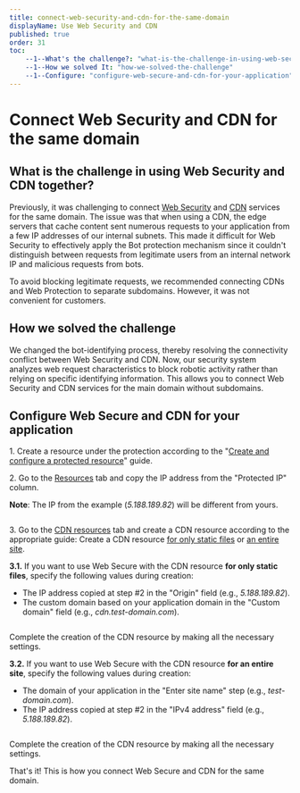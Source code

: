 ```yaml
---
title: connect-web-security-and-cdn-for-the-same-domain
displayName: Use Web Security and CDN
published: true
order: 31
toc:
    --1--What's the challenge?: "what-is-the-challenge-in-using-web-security-and-cdn-together"
    --1--How we solved It: "how-we-solved-the-challenge"
    --1--Configure: "configure-web-secure-and-cdn-for-your-application"
---
```


# Connect Web Security and CDN for the same domain

## What is the challenge in using Web Security and CDN together?

Previously, it was challenging to connect <a href="https://gcore.com/web-security" target="_blank">Web Security</a> and <a href="https://gcore.com/cdn" target="_blank">CDN</a> services for the same domain. The issue was that when using a CDN, the edge servers that cache content sent numerous requests to your application from a few IP addresses of our internal subnets. This made it difficult for Web Security to effectively apply the Bot protection mechanism since it couldn't distinguish between requests from legitimate users from an internal network IP and malicious requests from bots.

To avoid blocking legitimate requests, we recommended connecting CDNs and Web Protection to separate subdomains. However, it was not convenient for customers.

## How we solved the challenge

We changed the bot-identifying process, thereby resolving the connectivity conflict between Web Security and CDN. Now, our security system analyzes web request characteristics to block robotic activity rather than relying on specific identifying information. This allows you to connect Web Security and CDN services for the main domain without subdomains.

## Configure Web Secure and CDN for your application

1\. Create a resource under the protection according to the "<a href="https://gcore.com/docs/web-security/create-and-configure-a-protected-resource" target="_blank">Create and configure a protected resource</a>" guide.


2\. Go to the <a href="https://control.gcore.com/resources/all" target="_blank">Resources</a> tab and copy the IP address from the "Protected IP" column.

**Note**: The IP from the example (*5.188.189.82*) will be different from yours.

<img src="https://support.gcore.com/hc/article_attachments/13997686949649" alt="">


3\. Go to the <a href="https://cdn.gcore.com/resources/list" target="_blank">CDN resources</a> tab and create a CDN resource according to the appropriate guide: Create a CDN resource <a href="https://gcore.com/docs/cdn/getting-started/create-a-cdn-resource/create-a-cdn-resource-for-only-static-files" target="_blank">for only static files</a> or <a href="https://gcore.com/docs/cdn/getting-started/create-a-cdn-resource/create-a-cdn-resource-for-the-entire-site" target="_blank">an entire site</a>.

**3.1.** If you want to use Web Secure with the CDN resource **for only static files**, specify the following values during creation:


- The IP address copied at step #2 in the "Origin" field (e.g., *5.188.189.82*).
- The custom domain based on your application domain in the "Custom domain" field (e.g., *cdn.test-domain.com*).

<img src="https://support.gcore.com/hc/article_attachments/13997787631505" alt="">

Complete the creation of the CDN resource by making all the necessary settings.

**3.2.** If you want to use Web Secure with the CDN resource **for an entire site**, specify the following values during creation:

- The domain of your application in the "Enter site name" step (e.g., *test-domain.com*).
- The IP address copied at step #2 in the "IPv4 address" field (e.g., *5.188.189.82*).

<img src="https://support.gcore.com/hc/article_attachments/13997781806353" alt="">

Complete the creation of the CDN resource by making all the necessary settings.

That's it! This is how you connect Web Secure and CDN for the same domain.